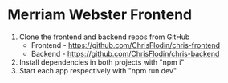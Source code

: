 # Merriam Webster Frontend

1. Clone the frontend and backend repos from GitHub
   - Frontend - https://github.com/ChrisFlodin/chris-frontend
   - Backend - https://github.com/ChrisFlodin/chris-backend
2. Install dependencies in both projects with "npm i"
3. Start each app respectively with "npm run dev"
